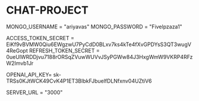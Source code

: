 # CHAT-PROJECT
<!-- ENV -->
MONGO_USERNAME = "ariyavas" 
MONGO_PASSWORD = "Fivelpzaza1"

ACCESS_TOKEN_SECRET = EiKf9vBVMW0Qiu6EWgzwU7PyCdD0BLxv7ks4kTe4fXvGPDYsS3QT3wugV4ReGopt 
REFRESH_TOKEN_SECRET = 0ueUlWRDDjvu7188rORSqZVuwWUVvJSyPGWw84J3HxgWmW9VKRP4RFzW2Imvb1Jr

OPENAI_API_KEY= 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

SERVER_URL = "3000"